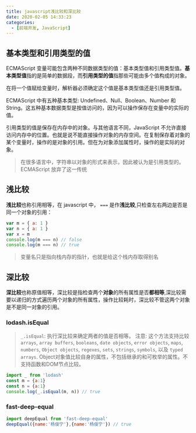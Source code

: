 ```yaml
---
title: javascript浅比较和深比较
date: 2020-02-05 14:33:23
categories:
  - [前端开发, JavaScript]
---
```


## 基本类型和引用类型的值

ECMAScript 变量可能包含两种不同数据类型的值：基本类型值和引用类型值。**基本类型值**指的是简单的数据段，而**引用类型的值**指那些可能由多个值构成的对象。

在将一个值赋给变量时，解析器必须确定这个值是基本类型值还是引用类型值。

ECMAScript 中有五种基本类型: Undefined、Null、Boolean、Number 和 String。这五种基本数据类型是按值访问的，因为可以操作保存在变量中的实际的值。

引用类型的值是保存在内存中的对象。与其他语言不同，JavaScript 不允许直接访问内存中的位置。也就是说不能直接操作对象的内存空间。在复制保存着对象的某个变量时，操作的是对象的引用。但在为对象添加属性时，操作的是实际的对象。

> 在很多语言中，字符串以对象的形式来表示，因此被认为是引用类型的。ECMAScript 放弃了这一传统

<!--more-->

## 浅比较

**浅比较**也称引用相等，在 javascript 中， `===` 是作**浅比较**,只检查左右两边是否是同一个对象的引用：

```js
var m = { a: 1 }
var n = { a: 1 }
var x = m
console.log(m === n) // false
console.log(m === n) // true
```

> 变量名只是指向栈内存的指针，也就是给这个栈内存取得别名

## 深比较

**深比较**也称原值相等，深比较是指检查两个**对象**的所有属性是否**都相等**,深比较需要以递归的方式遍历两个对象的所有属性，操作比较耗时，深比较不管这两个对象是不是同一对象的引用。

### lodash.isEqual

> `_.isEqual`: 执行深比较来确定两者的值是否相等。
> 注意: 这个方法支持比较 `arrays`, `array buffers`, `booleans`, `date objects`, `error objects`, `maps`, `numbers`, `Object objects`, `regexes`, `sets`, `strings`, `symbols`, 以及 `typed arrays`. Object对象值比较自身的属性，不包括继承的和可枚举的属性。不支持函数和DOM节点比较。

```js
import _ from 'lodash'
const m = {a:1}
const n = {a:1}
console.log(_.isEqual(m, n)) // true
```

### fast-deep-equal

```js
import deepEqual from 'fast-deep-equal'
deepEqual({name:'杨俊宁'},{name:'杨俊宁'}) // true
```
